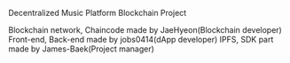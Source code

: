 Decentralized Music Platform Blockchain Project

Blockchain network, Chaincode made by JaeHyeon(Blockchain developer)
Front-end, Back-end made by jobs0414(dApp developer)
IPFS, SDK part made by James-Baek(Project manager)
